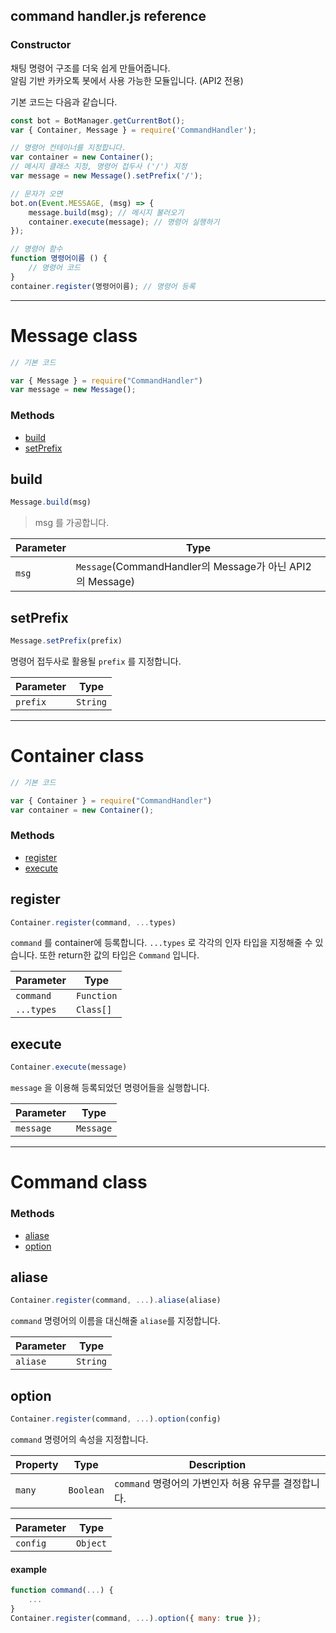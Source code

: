 ## command handler.js reference

### Constructor

채팅 명령어 구조를 더욱 쉽게 만들어줍니다.  
알림 기반 카카오톡 봇에서 사용 가능한 모듈입니다. (API2 전용)

기본 코드는 다음과 같습니다.

```js
const bot = BotManager.getCurrentBot();
var { Container, Message } = require('CommandHandler');

// 명령어 컨테이너를 지정합니다.
var container = new Container();
// 메시지 클래스 지정, 명령어 접두사 ('/') 지정
var message = new Message().setPrefix('/');

// 문자가 오면
bot.on(Event.MESSAGE, (msg) => {
    message.build(msg); // 메시지 불러오기
    container.execute(message); // 명령어 실행하기
});

// 명령어 함수
function 명령어이름 () {
    // 명령어 코드
}
container.register(명령어이름); // 명령어 등록
```  

---
# Message class
```js
// 기본 코드

var { Message } = require("CommandHandler")
var message = new Message();
```
### Methods
- [build](#build)
- [setPrefix](#setPrefix)


## build
```js
Message.build(msg)
```
> msg 를 가공합니다.  

Parameter | Type
---|---
`msg` | `Message`(CommandHandler의 Message가 아닌 API2의 Message)

## setPrefix
```js
Message.setPrefix(prefix)
```
명령어 접두사로 활용될 `prefix` 를 지정합니다.

Parameter | Type
---|---
`prefix` | `String`

---

# Container class
```js
// 기본 코드

var { Container } = require("CommandHandler")
var container = new Container();
```
### Methods
- [register](#register)
- [execute](#execute)


## register
```js
Container.register(command, ...types)
```
`command` 를 container에 등록합니다. `...types` 로 각각의 인자 타입을 지정해줄 수 있습니다. 또한 return한 값의 타입은 `Command` 입니다.

Parameter | Type
---|---
`command` | `Function`
`...types` | `Class[]`

## execute
```js
Container.execute(message)
```
`message` 을 이용해 등록되었던 명령어들을 실행합니다.  

Parameter | Type
---|---
`message` | `Message`

---

# Command class
### Methods
- [aliase](#aliase)
- [option](#option)


## aliase
```js
Container.register(command, ...).aliase(aliase)
```
`command` 명령어의 이름을 대신해줄 `aliase`를 지정합니다.

Parameter | Type
---|---
`aliase` | `String`

## option
```js
Container.register(command, ...).option(config)
```
`command` 명령어의 속성을 지정합니다.

Property | Type | Description
---|---|---
`many` | `Boolean` | `command` 명령어의 가변인자 허용 유무를 결정합니다.

Parameter | Type
---|---
`config` | `Object`

#### example
```js
function command(...) {
    ...
}
Container.register(command, ...).option({ many: true });
```